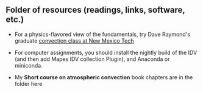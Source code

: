 ## Folder of resources (readings, links, software, etc.) 

* For a physics-flavored view of the fundamentals, try Dave Raymond's graduate [convection class at New Mexico Tech](http://kestrel.nmt.edu/~raymond/classes/ph536/index.xhtml)

* For computer assignments, you should install the nightly build of the IDV (and then add Mapes IDV collection Plugin), and Anaconda or miniconda. 

* My **Short course on atmospheric convection** book chapters are in the folder here 
